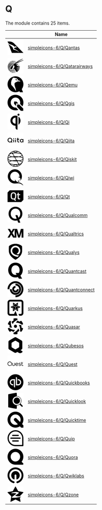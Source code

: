 # Q

The module contains 25 items.



| |Name|
|:---:|---|
| ![illustration of simpleicons-6/Q/Qantas](../../simpleicons-6/Q/Qantas.png) | [simpleicons-6/Q/Qantas](../../simpleicons-6/Q/Qantas.md) |
| ![illustration of simpleicons-6/Q/Qatarairways](../../simpleicons-6/Q/Qatarairways.png) | [simpleicons-6/Q/Qatarairways](../../simpleicons-6/Q/Qatarairways.md) |
| ![illustration of simpleicons-6/Q/Qemu](../../simpleicons-6/Q/Qemu.png) | [simpleicons-6/Q/Qemu](../../simpleicons-6/Q/Qemu.md) |
| ![illustration of simpleicons-6/Q/Qgis](../../simpleicons-6/Q/Qgis.png) | [simpleicons-6/Q/Qgis](../../simpleicons-6/Q/Qgis.md) |
| ![illustration of simpleicons-6/Q/Qi](../../simpleicons-6/Q/Qi.png) | [simpleicons-6/Q/Qi](../../simpleicons-6/Q/Qi.md) |
| ![illustration of simpleicons-6/Q/Qiita](../../simpleicons-6/Q/Qiita.png) | [simpleicons-6/Q/Qiita](../../simpleicons-6/Q/Qiita.md) |
| ![illustration of simpleicons-6/Q/Qiskit](../../simpleicons-6/Q/Qiskit.png) | [simpleicons-6/Q/Qiskit](../../simpleicons-6/Q/Qiskit.md) |
| ![illustration of simpleicons-6/Q/Qiwi](../../simpleicons-6/Q/Qiwi.png) | [simpleicons-6/Q/Qiwi](../../simpleicons-6/Q/Qiwi.md) |
| ![illustration of simpleicons-6/Q/Qt](../../simpleicons-6/Q/Qt.png) | [simpleicons-6/Q/Qt](../../simpleicons-6/Q/Qt.md) |
| ![illustration of simpleicons-6/Q/Qualcomm](../../simpleicons-6/Q/Qualcomm.png) | [simpleicons-6/Q/Qualcomm](../../simpleicons-6/Q/Qualcomm.md) |
| ![illustration of simpleicons-6/Q/Qualtrics](../../simpleicons-6/Q/Qualtrics.png) | [simpleicons-6/Q/Qualtrics](../../simpleicons-6/Q/Qualtrics.md) |
| ![illustration of simpleicons-6/Q/Qualys](../../simpleicons-6/Q/Qualys.png) | [simpleicons-6/Q/Qualys](../../simpleicons-6/Q/Qualys.md) |
| ![illustration of simpleicons-6/Q/Quantcast](../../simpleicons-6/Q/Quantcast.png) | [simpleicons-6/Q/Quantcast](../../simpleicons-6/Q/Quantcast.md) |
| ![illustration of simpleicons-6/Q/Quantconnect](../../simpleicons-6/Q/Quantconnect.png) | [simpleicons-6/Q/Quantconnect](../../simpleicons-6/Q/Quantconnect.md) |
| ![illustration of simpleicons-6/Q/Quarkus](../../simpleicons-6/Q/Quarkus.png) | [simpleicons-6/Q/Quarkus](../../simpleicons-6/Q/Quarkus.md) |
| ![illustration of simpleicons-6/Q/Quasar](../../simpleicons-6/Q/Quasar.png) | [simpleicons-6/Q/Quasar](../../simpleicons-6/Q/Quasar.md) |
| ![illustration of simpleicons-6/Q/Qubesos](../../simpleicons-6/Q/Qubesos.png) | [simpleicons-6/Q/Qubesos](../../simpleicons-6/Q/Qubesos.md) |
| ![illustration of simpleicons-6/Q/Quest](../../simpleicons-6/Q/Quest.png) | [simpleicons-6/Q/Quest](../../simpleicons-6/Q/Quest.md) |
| ![illustration of simpleicons-6/Q/Quickbooks](../../simpleicons-6/Q/Quickbooks.png) | [simpleicons-6/Q/Quickbooks](../../simpleicons-6/Q/Quickbooks.md) |
| ![illustration of simpleicons-6/Q/Quicklook](../../simpleicons-6/Q/Quicklook.png) | [simpleicons-6/Q/Quicklook](../../simpleicons-6/Q/Quicklook.md) |
| ![illustration of simpleicons-6/Q/Quicktime](../../simpleicons-6/Q/Quicktime.png) | [simpleicons-6/Q/Quicktime](../../simpleicons-6/Q/Quicktime.md) |
| ![illustration of simpleicons-6/Q/Quip](../../simpleicons-6/Q/Quip.png) | [simpleicons-6/Q/Quip](../../simpleicons-6/Q/Quip.md) |
| ![illustration of simpleicons-6/Q/Quora](../../simpleicons-6/Q/Quora.png) | [simpleicons-6/Q/Quora](../../simpleicons-6/Q/Quora.md) |
| ![illustration of simpleicons-6/Q/Qwiklabs](../../simpleicons-6/Q/Qwiklabs.png) | [simpleicons-6/Q/Qwiklabs](../../simpleicons-6/Q/Qwiklabs.md) |
| ![illustration of simpleicons-6/Q/Qzone](../../simpleicons-6/Q/Qzone.png) | [simpleicons-6/Q/Qzone](../../simpleicons-6/Q/Qzone.md) |




